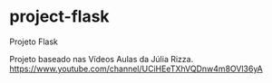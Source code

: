 # project-flask
Projeto Flask

Projeto baseado nas Vídeos Aulas da Júlia Rizza.
https://www.youtube.com/channel/UCiHEeTXhVQDnw4m8OVl36yA

